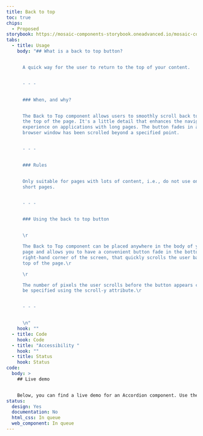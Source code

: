 ```yaml
---
title: Back to top
toc: true
chips:
  - Proposed
storybook: https://mosaic-components-storybook.oneadvanced.io/mosaic-components-core/?path=/story/components-back-to-top--default
tabs:
  - title: Usage
    body: "## What is a back to top button?


      A quick way for the user to return to the top of your content.


      - - -


      ### When, and why?


      The Back to Top component allows users to smoothly scroll back to
      the top of the page. It's a little detail that enhances the navigation
      experience on applications with long pages. The button fades in after the
      browser window has been scrolled beyond a specified point.


      - - -


      ### Rules


      Only suitable for pages with lots of content, i.e., do not use on
      short pages.


      - - -


      ### Using the back to top button


      \r

      The Back to Top component can be placed anywhere in the body of your
      page and allows you to have a convenient button fade in the bottom
      right-hand corner of the screen, that quickly scrolls the user back to the
      top of the page.\r

      \r

      The number of pixels the user scrolls before the button appears can
      be specified using the scroll-y attribute.\r


      - - -


      \n"
    hook: ""
  - title: Code
    hook: Code
  - title: "Accessibility "
    hook: ""
  - title: Status
    hook: Status
code:
  body: >
    ## Live demo


    Below, you can find a live demo for an Accordion component. Use the drop-down menus and radio buttons to view the different Button Types and Variants.
status:
  design: Yes
  documentation: No
  html_css: In queue
  web_component: In queue
---
```

